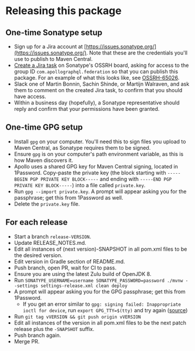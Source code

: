 # Releasing this package


## One-time Sonatype setup
- Sign up for a Jira account at [https://issues.sonatype.org/](https://issues.sonatype.org/). Note that these are the credentials you'll use to publish to Maven Central.
- [Create a Jira task](https://issues.sonatype.org/secure/CreateIssue!default.jspa) on Sonatype's OSSRH board, asking for access to the group ID `com.apollographql.federation` so that you can publish this package. For an example of what this looks like, see [OSSRH-65026](https://issues.sonatype.org/browse/OSSRH-65026).
- Slack one of Martin Bonnin, Sachin Shinde, or Martijn Walraven, and ask them to comment on the created Jira task, to confirm that you should have access.
- Within a business day (hopefully), a Sonatype representative should reply and confirm that your permissions have been granted.

## One-time GPG setup
- Install `gpg` on your computer. You'll need this to sign files you upload to Maven Central, as Sonatype requires them to be signed.
- Ensure `gpg` is on your computer's path environment variable, as this is how Maven discovers it.
- Apollo uses a shared GPG key for Maven Central signing, located in 1Password. Copy-paste the private key (the block starting with `-----BEGIN PGP PRIVATE KEY BLOCK-----` and ending with `-----END PGP PRIVATE KEY BLOCK-----`) into a file called `private.key`.
- Run `gpg --import private.key`. A prompt will appear asking you for the passphrase; get this from 1Password as well.
- Delete the `private.key` file.

## For each release
- Start a branch `release-VERSION`.
- Update RELEASE_NOTES.md.
- Edit all instances of (next version)-SNAPSHOT in all pom.xml files to be the desired version.
- Edit version in Gradle section of README.md.
- Push branch, open PR, wait for CI to pass.
- Ensure you are using the latest Zulu build of OpenJDK 8.
- Run `SONATYPE_USERNAME=username SONATYPE_PASSWORD=password ./mvnw --settings settings-release.xml clean deploy`
- A prompt will appear asking you for the GPG passphrase; get this from 1Password.
  - If you get an error similar to `gpg: signing failed: Inappropriate ioctl for device`, run `export GPG_TTY=$(tty)` and try again ([source](https://github.com/keybase/keybase-issues/issues/2798))
- Run `git tag vVERSION && git push origin vVERSION`
- Edit all instances of the version in all pom.xml files to be the next patch release plus the `-SNAPSHOT` suffix.
- Push branch again.
- Merge PR.
